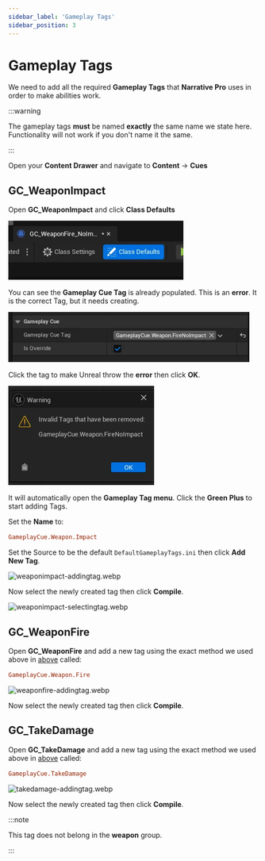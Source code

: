 ```yaml
---
sidebar_label: 'Gameplay Tags'
sidebar_position: 3
---
```


# Gameplay Tags

We need to add all the required **Gameplay Tags** that **Narrative Pro** uses in order to make abilities work.

:::warning

The gameplay tags **must** be named **exactly** the same name we state here. Functionality will not work if you don't name it the same.

:::

Open your **Content Drawer** and navigate to **Content** -> **Cues**

## GC_WeaponImpact

Open **GC_WeaponImpact** and click **Class Defaults** 

![weaponimpact-classdefaults.webp](/img/pro/Installation/gameplaytags/weaponimpact-classdefaults.webp)

You can see the **Gameplay Cue Tag** is already populated. This is an **error**. It is the correct Tag, but it needs creating.

![weaponimpact-badtags.webp](/img/pro/Installation/gameplaytags/weaponimpact-badtags.webp)

Click the tag to make Unreal throw the **error** then click **OK**.

![weaponimpact-unrealerror.webp](/img/pro/Installation/gameplaytags/weaponimpact-unrealerror.webp)

It will automatically open the **Gameplay Tag menu**. Click the **Green Plus** to start adding Tags. 

Set the **Name** to:

```ini
GameplayCue.Weapon.Impact
```
 
Set the Source to be the default `DefaultGameplayTags.ini` then click **Add New Tag**.

![weaponimpact-addingtag.webp](/img/pro/Installation/gameplaytags/weaponimpact-addingtag.webp)

Now select the newly created tag then click **Compile**.

![weaponimpact-selectingtag.webp](/img/pro/Installation/gameplaytags/weaponimpact-selectingtag.webp)

## GC_WeaponFire

Open **GC_WeaponFire** and add a new tag using the exact method we used above in [above](#gc_weaponimpact) called:

```ini
GameplayCue.Weapon.Fire
```

![weaponfire-addingtag.webp](/img/pro/Installation/gameplaytags/weaponfire-addingtag.webp)

Now select the newly created tag then click **Compile**.

## GC_TakeDamage

Open **GC_TakeDamage** and add a new tag using the exact method we used above in [above](#gc_weaponimpact) called:

```ini
GameplayCue.TakeDamage
```

![takedamage-addingtag.webp](/img/pro/Installation/gameplaytags/takedamage-addingtag.webp)

Now select the newly created tag then click **Compile**.

:::note

This tag does not belong in the **weapon** group.

:::